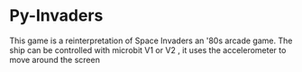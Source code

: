 # Py-Invaders
This game is a reinterpretation of Space Invaders an '80s arcade game.
The ship can be controlled with microbit V1 or V2 , it uses the accelerometer to move around the screen

